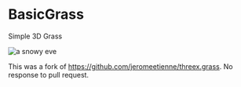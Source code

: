 # BasicGrass
Simple 3D Grass

![a snowy eve](https://kellycode.github.io/BasicGrass/screen.jpg)

This was a fork of https://github.com/jeromeetienne/threex.grass.  No response to pull request.
